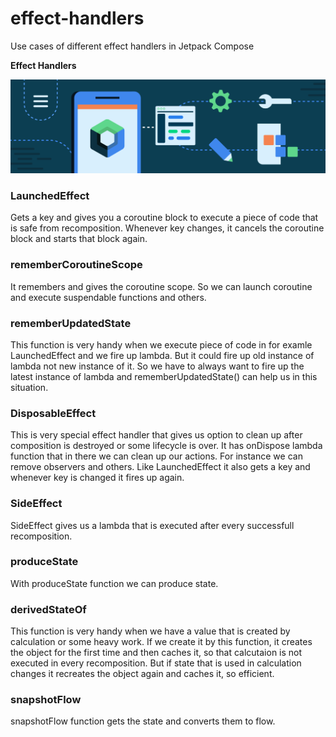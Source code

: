 # effect-handlers
Use cases of different effect handlers in Jetpack Compose

**Effect Handlers**

<img src="https://github.com/raheemadamboev/effect-handlers/blob/master/jetpack-compose-banner.png" />

### LaunchedEffect

Gets a key and gives you a coroutine block to execute a piece of code that is safe from recomposition. Whenever key changes, it cancels the coroutine block and starts that block again.

### rememberCoroutineScope

It remembers and gives the coroutine scope. So we can launch coroutine and execute suspendable functions and others.

### rememberUpdatedState

This function is very handy when we execute piece of code in for examle LaunchedEffect and we fire up lambda. But it could fire up old instance of lambda not new instance of it. So we have to always want to fire up the latest instance of lambda and rememberUpdatedState() can help us in this situation.

### DisposableEffect

This is very special effect handler that gives us option to clean up after composition is destroyed or some lifecycle is over. It has onDispose lambda function that in there we can clean up our actions. For instance we can remove observers and others. Like LaunchedEffect it also gets a key and whenever key is changed it fires up again.

### SideEffect

SideEffect gives us a lambda that is executed after every successfull recomposition.

### produceState

With produceState function we can produce state.

### derivedStateOf

This function is very handy when we have a value that is created by calculation or some heavy work. If we create it by this function, it creates the object for the first time and then caches it, so that calcutaion is not executed in every recomposition. But if state that is used in calculation changes it recreates the object again and caches it, so efficient.

### snapshotFlow

snapshotFlow function gets the state and converts them to flow.
